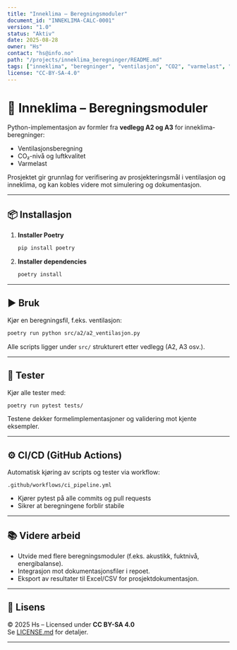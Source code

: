 ```yaml
---
title: "Inneklima – Beregningsmoduler"
document_id: "INNEKLIMA-CALC-0001"
version: "1.0"
status: "Aktiv"
date: 2025-08-28
owner: "Hs"
contact: "hs@info.no"
path: "/projects/inneklima_beregninger/README.md"
tags: ["inneklima", "beregninger", "ventilasjon", "CO2", "varmelast", "python"]
license: "CC-BY-SA-4.0"
---
```


# 🌿 Inneklima – Beregningsmoduler

Python-implementasjon av formler fra **vedlegg A2 og A3** for inneklima-beregninger:  
- Ventilasjonsberegning  
- CO₂-nivå og luftkvalitet  
- Varmelast  

Prosjektet gir grunnlag for verifisering av prosjekteringsmål i ventilasjon og inneklima, og kan kobles videre mot simulering og dokumentasjon.

---

## 📦 Installasjon

1. **Installer Poetry**  
   ```bash
   pip install poetry
   ```

2. **Installer dependencies**  
   ```bash
   poetry install
   ```

---

## ▶️ Bruk

Kjør en beregningsfil, f.eks. ventilasjon:  
```bash
poetry run python src/a2/a2_ventilasjon.py
```

Alle scripts ligger under `src/` strukturert etter vedlegg (A2, A3 osv.).

---

## 🧪 Tester

Kjør alle tester med:  
```bash
poetry run pytest tests/
```

Testene dekker formelimplementasjoner og validering mot kjente eksempler.

---

## ⚙️ CI/CD (GitHub Actions)

Automatisk kjøring av scripts og tester via workflow:  
```
.github/workflows/ci_pipeline.yml
```

- Kjører pytest på alle commits og pull requests  
- Sikrer at beregningene forblir stabile  

---

## 📚 Videre arbeid

- Utvide med flere beregningsmoduler (f.eks. akustikk, fuktnivå, energibalanse).  
- Integrasjon mot dokumentasjonsfiler i repoet.  
- Eksport av resultater til Excel/CSV for prosjektdokumentasjon.  

---

## 📄 Lisens

© 2025 Hs – Licensed under **CC BY-SA 4.0**  
Se [LICENSE.md](../../LICENSE.md) for detaljer.

---
